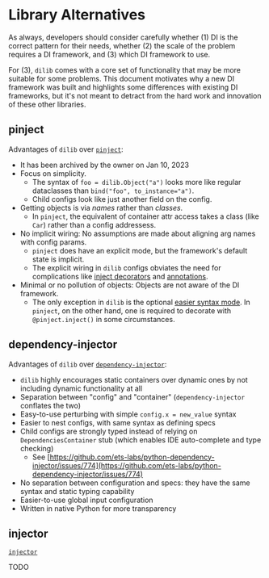 # Library Alternatives

As always, developers should consider carefully whether (1) DI is the
correct pattern for their needs, whether (2) the scale of the problem
requires a DI framework, and (3) which DI framework to use.

For (3), `dilib` comes with a core set of functionality that may be more
suitable for some problems. This document motivates why a new DI framework
was built and highlights some differences with existing DI frameworks,
but it's not meant to detract from the hard work and innovation of these
other libraries.

## pinject

Advantages of `dilib` over [`pinject`](https://github.com/google/pinject):

- It has been archived by the owner on Jan 10, 2023
- Focus on simplicity.
  - The syntax of `foo = dilib.Object("a")` looks more like
  regular dataclasses than `bind("foo", to_instance="a")`.
  - Child configs look like just another field on the config.
- Getting objects is via *names* rather than *classes*.
  - In `pinject`, the equivalent of container attr access
    takes a class (like `Car`) rather than a config addressess.
- No implicit wiring: No assumptions are made about aligning
arg names with config params.
  - `pinject` does have an explicit mode,
    but the framework's default state is implicit.
  - The explicit wiring in `dilib` configs obviates the need
  for complications like [inject decorators](https://github.com/google/pinject#safety)
  and [annotations](https://github.com/google/pinject#annotations).
- Minimal or no pollution of objects: Objects are not aware of
the DI framework.
  - The only exception in `dilib` is the optional [easier syntax mode](https://ansatzcapital.github.io/dilib/latest/patterns.html#easier-syntax).
  In `pinject`, on the other hand, one is required to
  decorate with `@pinject.inject()` in some circumstances.

## dependency-injector

Advantages of `dilib` over [`dependency-injector`](https://github.com/ets-labs/python-dependency-injector):

- `dilib` highly encourages static containers over dynamic ones
by not including dynamic functionality at all
- Separation between "config" and "container"
(`dependency-injector` conflates the two)
- Easy-to-use perturbing with simple `config.x = new_value` syntax
- Easier to nest configs, with same syntax as defining specs
- Child configs are strongly typed instead of relying on
`DependenciesContainer` stub
(which enables IDE auto-complete and type checking)
  - See [https://github.com/ets-labs/python-dependency-injector/issues/774](https://github.com/ets-labs/python-dependency-injector/issues/774)
- No separation between configuration and specs: they have the same
syntax and static typing capability
- Easier-to-use global input configuration
- Written in native Python for more transparency

## injector

[`injector`](https://github.com/python-injector/injector)

TODO

